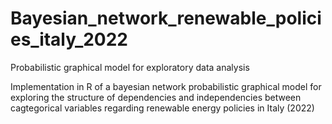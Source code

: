 # Bayesian_network_renewable_policies_italy_2022
Probabilistic graphical model for exploratory data analysis

Implementation in R of a bayesian network probabilistic graphical model for exploring the structure of dependencies and independencies between cagtegorical variables
regarding renewable energy policies in Italy (2022)
